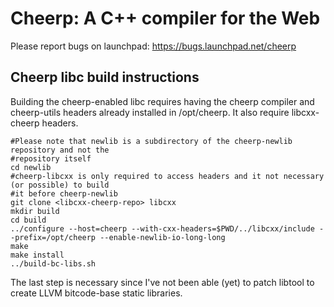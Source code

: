 Cheerp: A C++ compiler for the Web
==================================

Please report bugs on launchpad:
https://bugs.launchpad.net/cheerp

Cheerp libc build instructions
------------------------------

Building the cheerp-enabled libc requires having the cheerp compiler
and cheerp-utils headers already installed in /opt/cheerp. It also require
libcxx-cheerp headers.

```
#Please note that newlib is a subdirectory of the cheerp-newlib repository and not the
#repository itself
cd newlib
#cheerp-libcxx is only required to access headers and it not necessary (or possible) to build
#it before cheerp-newlib
git clone <libcxx-cheerp-repo> libcxx
mkdir build
cd build
../configure --host=cheerp --with-cxx-headers=$PWD/../libcxx/include --prefix=/opt/cheerp --enable-newlib-io-long-long
make
make install
../build-bc-libs.sh
```

The last step is necessary since I've not been able (yet) to patch libtool to create
LLVM bitcode-base static libraries.
